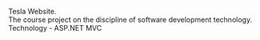 Tesla Website.                          
The course project on the discipline of software development technology.                        
Technology - ASP.NET MVC
